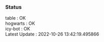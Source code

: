 ### Status


table : OK  
hogwarts : OK  
icy-bot : OK  
Latest Update : 2022-10-26 13:42:19.495866
